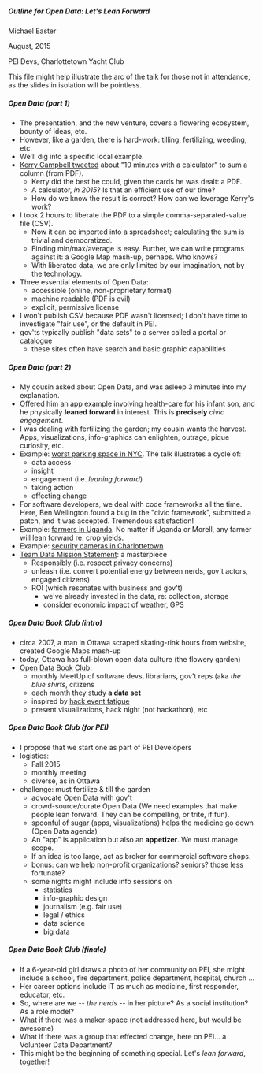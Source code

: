 
##### Outline for Open Data: Let's Lean Forward
Michael Easter

August, 2015

PEI Devs, Charlottetown Yacht Club

This file might help illustrate the arc of the talk for those not in attendance, as the slides in isolation will be pointless.

##### Open Data (part 1)

* The presentation, and the new venture, covers a flowering ecosystem, bounty of ideas, etc.
* However, like a garden, there is hard-work: tilling, fertilizing, weeding, etc.
* We'll dig into a specific local example.
* [Kerry Campbell tweeted](https://twitter.com/kerrywcampbell/status/580384484442394625) about "10 minutes with a calculator" to sum a column (from PDF).
    * Kerry did the best he could, given the cards he was dealt: a PDF.
    * A calculator, *in 2015*? Is that an efficient use of our time?
    * How do we know the result is correct? How can we leverage Kerry's work?
* I took 2 hours to liberate the PDF to a simple comma-separated-value file (CSV).
    * Now it can be imported into a spreadsheet; calculating the sum is trivial and democratized. 
    * Finding min/max/average is easy. Further, we can write programs against it: a Google Map mash-up, perhaps. Who knows?
    * With liberated data, we are only limited by our imagination, not by the technology.
* Three essential elements of Open Data:
    * accessible (online, non-proprietary format)
    * machine readable (PDF is evil)
    * explicit, permissive license
* I won't publish CSV because PDF wasn't licensed; I don't have time to investigate "fair use", or the default in PEI.
* gov'ts typically publish "data sets" to a server called a portal or [catalogue](http://data.ottawa.ca/en/)
    * these sites often have search and basic graphic capabilities

##### Open Data (part 2)

* My cousin asked about Open Data, and was asleep 3 minutes into my explanation.
* Offered him an app example involving health-care for his infant son, and he physically **leaned forward** in interest. This is **precisely** *civic engagement*.
* I was dealing with fertilizing the garden; my cousin wants the harvest. Apps, visualizations, info-graphics can enlighten, outrage, pique curiosity, etc.
* Example: [worst parking space in NYC](https://www.ted.com/talks/ben_wellington_how_we_found_the_worst_place_to_park_in_new_york_city_using_big_data?language=en). The talk illustrates a cycle of:
    * data access
    * insight
    * engagement (i.e. *leaning forward*)
    * taking action
    * effecting change
* For software developers, we deal with code frameworks all the time. Here, Ben Wellington found a bug in the "civic framework", submitted a patch, and it was accepted. Tremendous satisfaction!
* Example: [farmers in Uganda](http://www.theguardian.com/global-development-professionals-network/2015/feb/11/open-data-how-mobile-phones-saved-bananas-from-bacterial-wilt-in-uganda). No matter if Uganda or Morell, any farmer will lean forward re: crop yields.
* Example: [security cameras in Charlottetown](http://ruk.ca/content/charlottetown-cctv-openstreetmap)
* [Team Data Mission Statement](https://www.flickr.com/photos/mgifford/18028243078/in/photolist-tmHe7T-tmzzsE-tmzqhA-ttdFHe-tKErEn-ttcWRx-tDchZT-tKVYoH-tKPBxa-tKuJCh-tteoRs-tt67RA-tKN1Ht-sNE7Pq-tt5ucq-tHjTPj-tvw7Y9-tKm1J3-sNFrKQ-tKnzub-tKNAuX-tt6szd-sNRkHP-tKn7KQ-tKFjPr-tKkpYS-sGgM6B-tKLWoo-tNe64F-sNRUQF-tKLzRm-tvvTeq-tN71Ra-tNdtzp-tMLwK5-sRfLzK-tALCew-tKFAGZ-tHkLNd-ttdzoa-tCNdbS-tmw2Sw-tmDvHg-tmuXBs-tDcvFz-tD6Pvt-tmvBFL-tyJ41h-tD7ikM/): a masterpiece
    * Responsibly (i.e. respect privacy concerns)
    * unleash (i.e. convert potential energy between nerds, gov't actors, engaged citizens)
    * ROI (which resonates with business and gov't)
         * we've already invested in the data, re: collection, storage
         * consider economic impact of weather, GPS

##### Open Data Book Club (intro)

* circa 2007, a man in Ottawa scraped skating-rink hours from website, created Google Maps mash-up
* today, Ottawa has full-blown open data culture (the flowery garden)
* [Open Data Book Club](http://opendatabook.club/):
    * monthly MeetUp of software devs, librarians, gov't reps (aka *the blue shirts*, citizens
    * each month they study **a data set**
    * inspired by [hack event fatigue](http://kittmcg.github.io/ODO-CODS15/#/)
    * present visualizations, hack night (not hackathon), etc

##### Open Data Book Club (for PEI)

* I propose that we start one as part of PEI Developers
* logistics:
    * Fall 2015
    * monthly meeting
    * diverse, as in Ottawa
* challenge: must fertilize & till the garden
    * advocate Open Data with gov't
    * crowd-source/curate Open Data (We need examples that make people lean forward. They can be compelling, or trite, if fun). 
    * spoonful of sugar (apps, visualizations) helps the medicine go down (Open Data agenda)
    * An "app" is application but also an **appetizer**. We must manage scope.
    * If an idea is too large, act as broker for commercial software shops.
    * bonus: can we help non-profit organizations? seniors? those less fortunate?
    * some nights might include info sessions on
        * statistics
        * info-graphic design
        * journalism (e.g. fair use)
        * legal / ethics
        * data science
        * big data

##### Open Data Book Club (finale)

* If a 6-year-old girl draws a photo of her community on PEI, she might include a school, fire department, police department, hospital, church ...
* Her career options include IT as much as medicine, first responder, educator, etc.
* So, where are we -- *the nerds* -- in her picture? As a social institution? As a role model?
* What if there was a maker-space (not addressed here, but would be awesome)
* What if there was a group that effected change, here on PEI... a Volunteer Data Department?
* This might be the beginning of something special. Let's *lean forward*, together!


